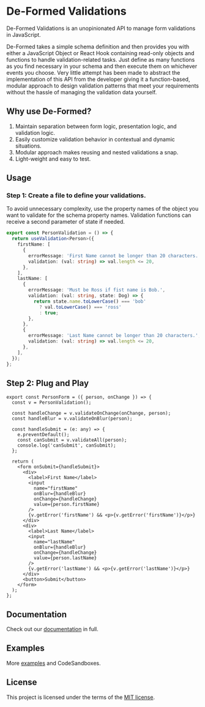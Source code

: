 # De-Formed Validations

De-Formed Validations is an unopinionated API to manage form validations in JavaScript.

De-Formed takes a simple schema definition and then provides you with either a JavaScript Object or React Hook containing read-only objects and functions to handle validation-related tasks. Just define as many functions as you find necessary in your schema and then execute them on whichever events you choose. Very little attempt has been made to abstract the implementation of this API from the developer giving it a function-based, modular approach to design validation patterns that meet your requirements without the hassle of managing the validation data yourself.

## Why use De-Formed?

1. Maintain separation between form logic, presentation logic, and validation logic.
2. Easily customize validation behavior in contextual and dynamic situations.
3. Modular approach makes reusing and nested validations a snap.
4. Light-weight and easy to test.

## Usage

### Step 1: Create a file to define your validations.

To avoid unnecessary complexity, use the property names of the object you want to validate for the schema property names. Validation functions can receive a second parameter of state if needed.

```ts
export const PersonValidation = () => {
  return useValidation<Person>({
    firstName: [
      {
        errorMessage: 'First Name cannot be longer than 20 characters.',
        validation: (val: string) => val.length <= 20,
      },
    ],
    lastName: [
      {
        errorMessage: 'Must be Ross if fist name is Bob.',
        validation: (val: string, state: Dog) => {
          return state.name.toLowerCase() === 'bob'
            ? val.toLowerCase() === 'ross'
            : true;
        },
      },
      {
        errorMessage: 'Last Name cannot be longer than 20 characters.',
        validation: (val: string) => val.length <= 20,
      },
    ],
  });
};
```

## Step 2: Plug and Play

```tsx
export const PersonForm = ({ person, onChange }) => {
  const v = PersonValidation();

  const handleChange = v.validateOnChange(onChange, person);
  const handleBlur = v.validateOnBlur(person);

  const handleSubmit = (e: any) => {
    e.preventDefault();
    const canSubmit = v.validateAll(person);
    console.log('canSubmit', canSubmit);
  };

  return (
    <form onSubmit={handleSubmit}>
      <div>
        <label>First Name</label>
        <input
          name="firstName"
          onBlur={handleBlur}
          onChange={handleChange}
          value={person.firstName}
        />
        {v.getError('firstName') && <p>{v.getError('firstName')}</p>}
      </div>
      <div>
        <label>Last Name</label>
        <input
          name="lastName"
          onBlur={handleBlur}
          onChange={handleChange}
          value={person.lastName}
        />
        {v.getError('lastName') && <p>{v.getError('lastName')}</p>}
      </div>
      <button>Submit</button>
    </form>
  );
};
```

## Documentation

Check out our [documentation](https://github.com/prescottbreeden/de-formed/wiki/Docs) in full.

## Examples

More [examples](https://github.com/prescottbreeden/de-formed/wiki/Examples) and CodeSandboxes.

## License

This project is licensed under the terms of the [MIT license](/LICENSE).
